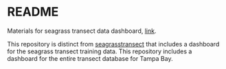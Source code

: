 
# README

Materials for seagrass transect data dashboard, [link](https://shiny.tbep.org/seagrasstransect-dash/).

This repository is distinct from [seagrasstransect](https://github.com/tbep-tech/seagrasstransect) that includes a dashboard for the seagrass transect training data. This repository includes a dashboard for the entire transect database for Tampa Bay. 